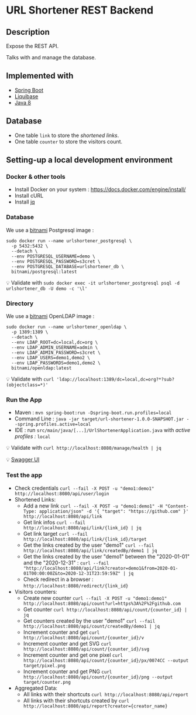 # URL Shortener REST Backend

## Description

Expose the REST API.

Talks with and manage the database.

## Implemented with

* [Spring Boot](https://spring.io/projects/spring-boot)
* [Liquibase](http://www.liquibase.org/)
* [Java 8](https://www.oracle.com/technetwork/java/javase/downloads/jre8-downloads-2133155.html)

## Database

- One table `link` to store the _shortened links_.
- One table `counter` to store the visitors count.

## Setting-up a local development environment

### Docker & other tools

* Install Docker on your system : <https://docs.docker.com/engine/install/>
* Install cURL
* Install [jq](https://stedolan.github.io/jq/)

### Database

We use a [bitnami](https://hub.docker.com/r/bitnami/postgresql) Postgresql image :

```shell
sudo docker run --name urlshortener_postgresql \
  -p 5432:5432 \
  --detach \
  --env POSTGRESQL_USERNAME=demo \
  --env POSTGRESQL_PASSWORD=s3cret \
  --env POSTGRESQL_DATABASE=urlshortener_db \
  bitnami/postgresql:latest
```

:bulb: Validate with `sudo docker exec -it urlshortener_postgresql psql -d urlshortener_db -U demo -c '\l'`

### Directory

We use a [bitnami](https://hub.docker.com/r/bitnami/openldap/) OpenLDAP image :

```shell
sudo docker run --name urlshortener_openldap \
  -p 1389:1389 \
  --detach \
  --env LDAP_ROOT=dc=local,dc=org \
  --env LDAP_ADMIN_USERNAME=admin \
  --env LDAP_ADMIN_PASSWORD=s3cret \
  --env LDAP_USERS=demo1,demo2 \
  --env LDAP_PASSWORDS=demo1,demo2 \
  bitnami/openldap:latest
```

:bulb: Validate with `curl 'ldap://localhost:1389/dc=local,dc=org?*?sub?(objectclass=*)'`

### Run the App

* Maven : `mvn spring-boot:run -Dspring-boot.run.profiles=local`
* Command Line : `java -jar target/url-shortener-1.0.0-SNAPSHOT.jar --spring.profiles.active=local`
* IDE : run `src/main/java/[...]/UrlShortenerApplication.java` with _active profiles :_ `local`

:bulb: Validate with `curl http://localhost:8080/manage/health | jq`

:bulb: [Swagger UI](http://localhost:8080/openapi/swagger-ui/)

### Test the app

* Check credentials `curl --fail -X POST -u "demo1:demo1" http://localhost:8080/api/user/login`
* Shortened Links:
  * Add a new link `curl --fail -X POST -u "demo1:demo1" -H "Content-Type: application/json" -d '{ "target": "https://github.com" }' http://localhost:8080/api/link`
  * Get link infos `curl --fail http://localhost:8080/api/link/{link_id} | jq`
  * Get link target `curl --fail http://localhost:8080/api/link/{link_id}/target`
  * Get the links created by the user "demo1" `curl --fail http://localhost:8080/api/link/createdBy/demo1 | jq`
  * Get the links created by the user "demo1" between the "2020-01-01" and the "2020-12-31" : `curl --fail "http://localhost:8080/api/link?creator=demo1&from=2020-01-01T00:00:00Z&to=2020-12-31T23:59:59Z" | jq`
  * Check redirect in a browser : `http://localhost:8080/redirect/{link_id}`
* Visitors counters:
  * Create new counter `curl --fail -X POST -u "demo1:demo1" http://localhost:8080/api/count?url=https%3A%2F%2Fgithub.com`
  * Get counter `curl http://localhost:8080/api/count/{counter_id} | jq`
  * Get counters created by the user "demo1" `curl --fail http://localhost:8080/api/count/createdBy/demo1 | jq`
  * Increment counter and get `curl http://localhost:8080/api/count/{counter_id}/v`
  * Increment counter and get SVG `curl http://localhost:8080/api/count/{counter_id}/svg`
  * Increment counter and get one pixel `curl http://localhost:8080/api/count/{counter_id}/px/0074CC --output target/pixel.png`
  * Increment counter and get PNG `curl http://localhost:8080/api/count/{counter_id}/png --output target/counter.png`
* Aggregated Data:
  * All links with their shortcuts `curl http://localhost:8080/api/report`
  * All links with their shortcuts created by `curl http://localhost:8080/api/report?creator={creator_name}`
